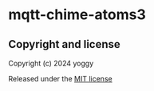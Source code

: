 # mqtt-chime-atoms3
 
## Copyright and license

Copyright (c) 2024 yoggy

Released under the [MIT license](LICENSE.txt)